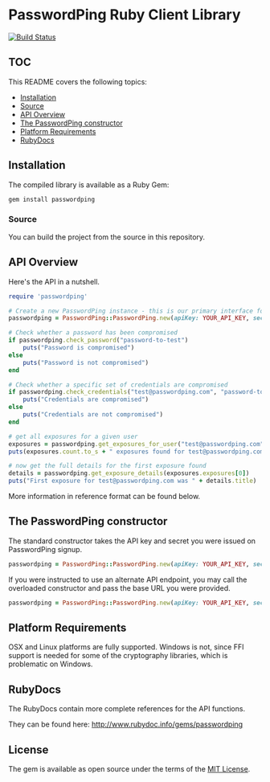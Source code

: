 # PasswordPing Ruby Client Library

[![Build Status](https://travis-ci.org/PasswordPing/passwordping-ruby-client.svg?branch=master)](https://travis-ci.org/PasswordPing/passwordping-ruby-client)

## TOC

This README covers the following topics:

- [Installation](#installation)
- [Source](#source)
- [API Overview](#api-overview)
- [The PasswordPing constructor](#the-passwordping-constructor)
- [Platform Requirements](#platform-requirements)
- [RubyDocs](#rubydocs)

## Installation

The compiled library is available as a Ruby Gem:

```shell
gem install passwordping
```

### Source

You can build the project from the source in this repository.

## API Overview

Here's the API in a nutshell.

```ruby
require 'passwordping'

# Create a new PasswordPing instance - this is our primary interface for making API calls
passwordping = PasswordPing::PasswordPing.new(apiKey: YOUR_API_KEY, secret: YOUR_API_SECRET)

# Check whether a password has been compromised
if passwordping.check_password("password-to-test")
    puts("Password is compromised")
else
    puts("Password is not compromised")
end

# Check whether a specific set of credentials are compromised
if passwordping.check_credentials("test@passwordping.com", "password-to-test")
    puts("Credentials are compromised")
else
    puts("Credentials are not compromised")
end

# get all exposures for a given user
exposures = passwordping.get_exposures_for_user("test@passwordping.com")
puts(exposures.count.to_s + " exposures found for test@passwordping.com")

# now get the full details for the first exposure found
details = passwordping.get_exposure_details(exposures.exposures[0])
puts("First exposure for test@passwordping.com was " + details.title)
```

More information in reference format can be found below.

## The PasswordPing constructor

The standard constructor takes the API key and secret you were issued on PasswordPing signup.

```ruby
passwordping = PasswordPing::PasswordPing.new(apiKey: YOUR_API_KEY, secret: YOUR_API_SECRET)
```

If you were instructed to use an alternate API endpoint, you may call the overloaded constructor and pass the base URL you were provided.

```ruby
passwordping = PasswordPing::PasswordPing.new(apiKey: YOUR_API_KEY, secret: YOUR_API_SECRET, baseURL: "https://api-alt.passwordping.com/v1")
```

## Platform Requirements

OSX and Linux platforms are fully supported.  Windows is not, since FFI support is needed for some of the cryptography libraries, which is problematic on Windows.

## RubyDocs

The RubyDocs contain more complete references for the API functions.  

They can be found here: <http://www.rubydoc.info/gems/passwordping>

## License

The gem is available as open source under the terms of the [MIT License](http://opensource.org/licenses/MIT).
